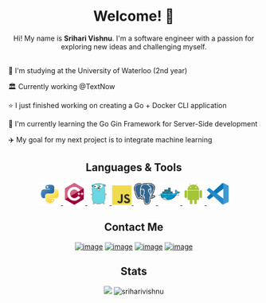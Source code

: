 <h1 align="center"> Welcome! 👋 </h1>

<div align="center">
  Hi! My name is <b>Srihari Vishnu</b>. I'm a software engineer with a passion for exploring new ideas and challenging myself.
  <br/>
  <br/>
</div>



🏫 I'm studying at the University of Waterloo (2nd year)

🏛️ Currently working @TextNow

 ⭐  I just finished working on creating a Go + Docker CLI application
 
 🚀  I'm currently learning the Go Gin Framework for Server-Side development
 
 ✈️   My goal for my next project is to integrate machine learning
  
<h2 align="center"> Languages & Tools </h1>
<div align="center">
  <a href="https://www.python.org" target="_blank"> 
    <img src="https://raw.githubusercontent.com/devicons/devicon/master/icons/python/python-original.svg" alt="python" width="45" height="45"/> 
  </a>  
  <a href="https://www.cplusplus.com/" target="_blank">
    <img src="https://raw.githubusercontent.com/devicons/devicon/master/icons/cplusplus/cplusplus-original.svg" alt="c++" width="45" height="45"/> 
  </a> 
  <a href="https://golang.org/" target="_blank">
    <img src="https://raw.githubusercontent.com/devicons/devicon/master/icons/go/go-original.svg" alt="go" width="45" height="45"/> 
  </a> 
  <a href="https://developer.mozilla.org/en-US/docs/Web/JavaScript" target="_blank"> 
    <img src="https://raw.githubusercontent.com/devicons/devicon/master/icons/javascript/javascript-original.svg" alt="javascript" width="40" height="40"/> 
  </a> 
  <a href="https://www.postgresql.org/" target="_blank"> 
    <img src="https://raw.githubusercontent.com/devicons/devicon/master/icons/postgresql/postgresql-original.svg" alt="postgresql" width="45" height="45"/> 
  </a>
  <a href="https://www.docker.com/" target="_blank"> 
    <img src="https://raw.githubusercontent.com/devicons/devicon/master/icons/docker/docker-original.svg" alt="docker" width="45" height="45"/> 
  </a>
  <a href="https://developer.android.com/" target="_blank"> 
    <img src="https://raw.githubusercontent.com/devicons/devicon/master/icons/android/android-original.svg" alt="android" width="45" height="45"/> 
  </a> 
  <a href="https://code.visualstudio.com/" target="_blank"> 
    <img src="https://raw.githubusercontent.com/devicons/devicon/master/icons/vscode/vscode-original.svg" alt="vscode" width="45" height="45"/> 
  </a>
  </div>
<h2 align="center"> Contact Me </h1>
<div align="center">

[![image](https://img.shields.io/badge/LinkedIn-0077B5?style=for-the-badge&logo=linkedin&logoColor=white)](https://www.linkedin.com/in/sriharivishnu/)
[![image](https://img.shields.io/badge/GitHub-100000?style=for-the-badge&logo=github&logoColor=white)](https://github.com/sriharivishnu)
[![image](https://img.shields.io/badge/Gmail-D14836?style=for-the-badge&logo=gmail&logoColor=white)](mailto:srihari.vishnu@gmail.com)
[![image](https://img.shields.io/badge/Instagram-E4405F?style=for-the-badge&logo=instagram&logoColor=white)](https://www.instagram.com/srihari.vishnu/)

</div>

<h2 align="center"> Stats </h1>

<div align= "center">
  <img height= "150" src="https://github-readme-stats.vercel.app/api?username=sriharivishnu&theme=dark&show_icons=true&include_all_commits=true&count_private=true" />
  <img height="150" src="https://github-readme-streak-stats.herokuapp.com/?user=sriharivishnu&theme=dark" alt="sriharivishnu" />

</div>

